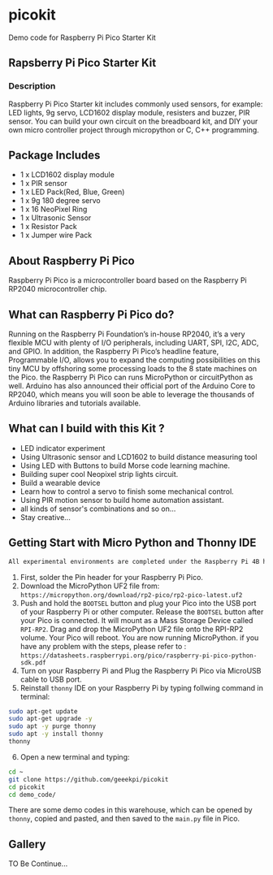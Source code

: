 # picokit
Demo code for Raspberry Pi Pico Starter Kit 
## Rapsberry Pi Pico Starter Kit
### Description
Raspberry Pi Pico Starter kit includes commonly used sensors, for example: LED lights, 9g servo, LCD1602 display module, resisters and buzzer, PIR sensor.
You can build your own circuit on the breadboard kit, and DIY your own micro controller project through micropython or C, C++ programming.
## Package Includes
*  1 x LCD1602 display module 
*  1 x PIR sensor
*  1 x LED Pack(Red, Blue, Green)
*  1 x 9g 180 degree servo 
*  1 x 16 NeoPixel Ring 
*  1 x Ultrasonic Sensor
*  1 x Resistor Pack
*  1 x Jumper wire Pack
## About Raspberry Pi Pico
Raspberry Pi Pico is a microcontroller board based on the Raspberry Pi RP2040 microcontroller chip.
## What can Raspberry Pi Pico do?
Running on the Raspberry Pi Foundation’s in-house RP2040, it’s a very flexible MCU with plenty of I/O peripherals, including UART, SPI, I2C, ADC, and GPIO.
In addition, the Raspberry Pi Pico’s headline feature, Programmable I/O, allows you to expand the computing possibilities on this tiny MCU by offshoring some processing loads to the 8 state machines on the Pico.
the Raspberry Pi Pico  can runs MicroPython or circuitPython as well.
Arduino has also announced their official port of the Arduino Core to RP2040, which means you will soon be able to leverage the thousands of Arduino libraries and tutorials available.
## What can I build with this Kit ?
*  LED indicator experiment 
*  Using Ultrasonic sensor and LCD1602 to build distance measuring tool
*  Using LED with Buttons to build  Morse code learning machine.
*  Building super cool Neopixel strip lights circuit.
*  Build a wearable device
*  Learn how to control a servo to finish some mechanical control.
*  Using PIR motion sensor to build home automation assistant.
*  all kinds of sensor's combinations and so on...
*  Stay creative...
## Getting Start with Micro Python and Thonny IDE
```bash
All experimental environments are completed under the Raspberry Pi 4B hardware device and Raspberry Pi OS system. It will be very convenient if you use Raspberry Pi to perform the following operations.
```
1.  First, solder the Pin header for your Raspberry Pi Pico.
2.  Download the MicroPython UF2 file from: `https://micropython.org/download/rp2-pico/rp2-pico-latest.uf2`
3. Push and hold the `BOOTSEL` button and plug your Pico into the USB port of your Raspberry Pi or other computer. Release the `BOOTSEL` button after your Pico is connected.
It will mount as a Mass Storage Device called `RPI-RP2`.
Drag and drop the MicroPython UF2 file onto the RPI-RP2 volume. Your Pico will reboot. You are now running MicroPython.
if you have any problem with the steps, please refer to : `https://datasheets.raspberrypi.org/pico/raspberry-pi-pico-python-sdk.pdf`
4. Turn on your Raspberry Pi and Plug the Raspberry Pi Pico via MicroUSB cable to USB port.
5. Reinstall `thonny` IDE on your Raspberry Pi by typing follwing command in terminal:
```bash
sudo apt-get update 
sudo apt-get upgrade -y 
sudo apt -y purge thonny
sudo apt -y install thonny
thonny
```
6. Open a new terminal and typing:
```bash
cd ~
git clone https://github.com/geeekpi/picokit
cd picokit 
cd demo_code/
```
There are some demo codes in this warehouse, which can be opened by `thonny`, copied and pasted, and then saved to the `main.py` file in Pico. 
## Gallery 
TO Be Continue...
